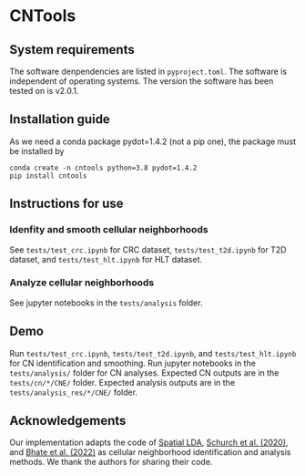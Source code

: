 # CNTools

## System requirements
The software denpendencies are listed in `pyproject.toml`. The software is independent of operating systems. The version the software has been tested on is v2.0.1.

## Installation guide
As we need a conda package pydot=1.4.2 (not a pip one), the package must be installed by
```
conda create -n cntools python=3.8 pydot=1.4.2
pip install cntools
```

## Instructions for use

### Idenfity and smooth cellular neighborhoods
See `tests/test_crc.ipynb` for CRC dataset, `tests/test_t2d.ipynb` for T2D dataset, and `tests/test_hlt.ipynb` for HLT dataset.

### Analyze cellular neighborhoods
See jupyter notebooks in the `tests/analysis` folder.

## Demo
Run `tests/test_crc.ipynb`, `tests/test_t2d.ipynb`, and `tests/test_hlt.ipynb` for CN identification and smoothing. Run jupyter notebooks in the `tests/analysis/` folder for CN analyses. Expected CN outputs are in the `tests/cn/*/CNE/` folder. Expected analysis outputs are in the `tests/analysis_res/*/CNE/` folder.

## Acknowledgements
Our implementation adapts the code of [Spatial LDA](https://github.com/calico/spatial_lda), [Schurch et al. (2020)](https://github.com/nolanlab/NeighborhoodCoordination), and [Bhate et al. (2022)](https://github.com/nolanlab/TissueSchematics) as cellular neighborhood identification and analysis methods. We thank the authors for sharing their code.
